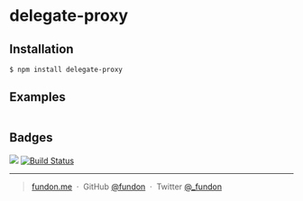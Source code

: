 # delegate-proxy


## Installation

```
$ npm install delegate-proxy
```

## Examples

```js
```

## Badges

![](https://img.shields.io/badge/license-MIT-blue.svg)
[![Build Status](https://travis-ci.org/fundon/compose-iterator.svg?branch=master)](https://travis-ci.org/fundon/compose-iterator)

---

> [fundon.me](https://fundun.me) &nbsp;&middot;&nbsp;
> GitHub [@fundon](https://github.com/fundon) &nbsp;&middot;&nbsp;
> Twitter [@_fundon](https://twitter.com/_fundon)
